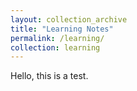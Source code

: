 ```yaml
---
layout: collection_archive
title: "Learning Notes"
permalink: /learning/
collection: learning
---
```



Hello, this is a test.
